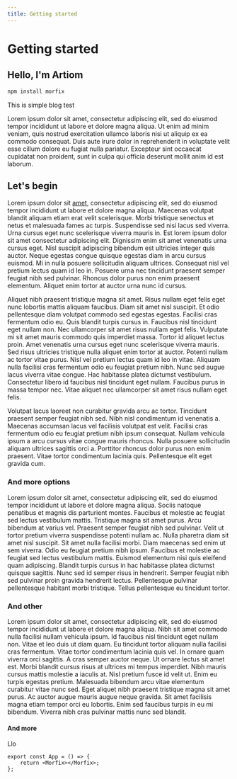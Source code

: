 ```yaml
---
title: Getting started
---
```


# Getting started

## Hello, I'm Artiom

```bash
npm install morfix
```

This is simple blog test

Lorem ipsum dolor sit amet, consectetur adipiscing elit, sed do eiusmod tempor incididunt ut labore et dolore magna aliqua. Ut enim ad minim veniam, quis nostrud exercitation ullamco laboris nisi ut aliquip ex ea commodo consequat. Duis aute irure dolor in reprehenderit in voluptate velit esse cillum dolore eu fugiat nulla pariatur. Excepteur sint occaecat cupidatat non proident, sunt in culpa qui officia deserunt mollit anim id est laborum.

## Let's begin

Lorem ipsum dolor sit [amet](https://www.google.com), consectetur adipiscing elit, sed do eiusmod tempor incididunt ut labore et dolore magna aliqua. Maecenas volutpat blandit aliquam etiam erat velit scelerisque. Morbi tristique senectus et netus et malesuada fames ac turpis. Suspendisse sed nisi lacus sed viverra. Urna cursus eget nunc scelerisque viverra mauris in. Est lorem ipsum dolor sit amet consectetur adipiscing elit. Dignissim enim sit amet venenatis urna cursus eget. Nisl suscipit adipiscing bibendum est ultricies integer quis auctor. Neque egestas congue quisque egestas diam in arcu cursus euismod. Mi in nulla posuere sollicitudin aliquam ultrices. Consequat nisl vel pretium lectus quam id leo in. Posuere urna nec tincidunt praesent semper feugiat nibh sed pulvinar. Rhoncus dolor purus non enim praesent elementum. Aliquet enim tortor at auctor urna nunc id cursus.

Aliquet nibh praesent tristique magna sit amet. Risus nullam eget felis eget nunc lobortis mattis aliquam faucibus. Diam sit amet nisl suscipit. Et odio pellentesque diam volutpat commodo sed egestas egestas. Facilisi cras fermentum odio eu. Quis blandit turpis cursus in. Faucibus nisl tincidunt eget nullam non. Nec ullamcorper sit amet risus nullam eget felis. Vulputate mi sit amet mauris commodo quis imperdiet massa. Tortor id aliquet lectus proin. Amet venenatis urna cursus eget nunc scelerisque viverra mauris. Sed risus ultricies tristique nulla aliquet enim tortor at auctor. Potenti nullam ac tortor vitae purus. Nisl vel pretium lectus quam id leo in vitae. Aliquam nulla facilisi cras fermentum odio eu feugiat pretium nibh. Nunc sed augue lacus viverra vitae congue. Hac habitasse platea dictumst vestibulum. Consectetur libero id faucibus nisl tincidunt eget nullam. Faucibus purus in massa tempor nec. Vitae aliquet nec ullamcorper sit amet risus nullam eget felis.

Volutpat lacus laoreet non curabitur gravida arcu ac tortor. Tincidunt praesent semper feugiat nibh sed. Nibh nisl condimentum id venenatis a. Maecenas accumsan lacus vel facilisis volutpat est velit. Facilisi cras fermentum odio eu feugiat pretium nibh ipsum consequat. Nullam vehicula ipsum a arcu cursus vitae congue mauris rhoncus. Nulla posuere sollicitudin aliquam ultrices sagittis orci a. Porttitor rhoncus dolor purus non enim praesent. Vitae tortor condimentum lacinia quis. Pellentesque elit eget gravida cum.

### And more options

Lorem ipsum dolor sit amet, consectetur adipiscing elit, sed do eiusmod tempor incididunt ut labore et dolore magna aliqua. Sociis natoque penatibus et magnis dis parturient montes. Faucibus et molestie ac feugiat sed lectus vestibulum mattis. Tristique magna sit amet purus. Arcu bibendum at varius vel. Praesent semper feugiat nibh sed pulvinar. Velit ut tortor pretium viverra suspendisse potenti nullam ac. Nulla pharetra diam sit amet nisl suscipit. Sit amet nulla facilisi morbi. Diam maecenas sed enim ut sem viverra. Odio eu feugiat pretium nibh ipsum. Faucibus et molestie ac feugiat sed lectus vestibulum mattis. Euismod elementum nisi quis eleifend quam adipiscing. Blandit turpis cursus in hac habitasse platea dictumst quisque sagittis. Nunc sed id semper risus in hendrerit. Semper feugiat nibh sed pulvinar proin gravida hendrerit lectus. Pellentesque pulvinar pellentesque habitant morbi tristique. Tellus pellentesque eu tincidunt tortor.

### And other

Lorem ipsum dolor sit amet, consectetur adipiscing elit, sed do eiusmod tempor incididunt ut labore et dolore magna aliqua. Nibh sit amet commodo nulla facilisi nullam vehicula ipsum. Id faucibus nisl tincidunt eget nullam non. Vitae et leo duis ut diam quam. Eu tincidunt tortor aliquam nulla facilisi cras fermentum. Vitae tortor condimentum lacinia quis vel. In ornare quam viverra orci sagittis. A cras semper auctor neque. Ut ornare lectus sit amet est. Morbi blandit cursus risus at ultrices mi tempus imperdiet. Nibh mauris cursus mattis molestie a iaculis at. Nisl pretium fusce id velit ut. Enim eu turpis egestas pretium. Malesuada bibendum arcu vitae elementum curabitur vitae nunc sed. Eget aliquet nibh praesent tristique magna sit amet purus. Ac auctor augue mauris augue neque gravida. Sit amet facilisis magna etiam tempor orci eu lobortis. Enim sed faucibus turpis in eu mi bibendum. Viverra nibh cras pulvinar mattis nunc sed blandit.

#### And more

Llo

```tsx
export const App = () => {
    return <Morfix></Morfix>;
};
```
